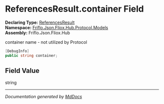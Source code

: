 ﻿<!--  
  <auto-generated>   
    The contents of this file were generated by a tool.  
    Changes to this file may be list if the file is regenerated  
  </auto-generated>   
-->

# ReferencesResult.container Field

**Declaring Type:** [ReferencesResult](../index.md)  
**Namespace:** [Friflo.Json.Fliox.Hub.Protocol.Models](../../index.md)  
**Assembly:** Friflo.Json.Fliox.Hub

container name \- not utilized by Protocol

```csharp
[DebugInfo]
public string container;
```

## Field Value

string

___

*Documentation generated by [MdDocs](https://github.com/ap0llo/mddocs)*
